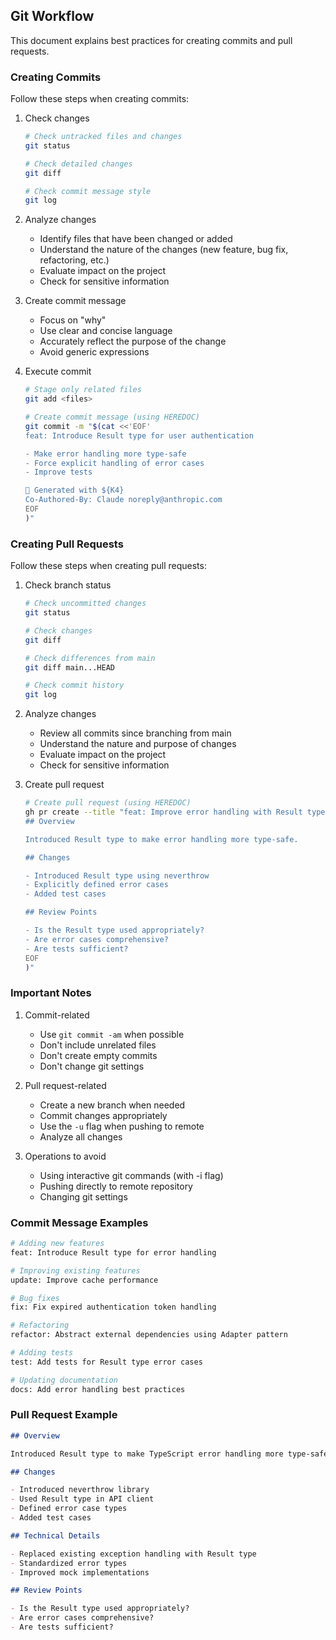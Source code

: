 ## Git Workflow

This document explains best practices for creating commits and pull requests.

### Creating Commits

Follow these steps when creating commits:

1. Check changes
   ```bash
   # Check untracked files and changes
   git status

   # Check detailed changes
   git diff

   # Check commit message style
   git log
   ```

2. Analyze changes
   - Identify files that have been changed or added
   - Understand the nature of the changes (new feature, bug fix, refactoring, etc.)
   - Evaluate impact on the project
   - Check for sensitive information

3. Create commit message
   - Focus on "why"
   - Use clear and concise language
   - Accurately reflect the purpose of the change
   - Avoid generic expressions

4. Execute commit
   ```bash
   # Stage only related files
   git add <files>

   # Create commit message (using HEREDOC)
   git commit -m "$(cat <<'EOF'
   feat: Introduce Result type for user authentication

   - Make error handling more type-safe
   - Force explicit handling of error cases
   - Improve tests

   🤖 Generated with ${K4}
   Co-Authored-By: Claude noreply@anthropic.com
   EOF
   )"
   ```

### Creating Pull Requests

Follow these steps when creating pull requests:

1. Check branch status
   ```bash
   # Check uncommitted changes
   git status

   # Check changes
   git diff

   # Check differences from main
   git diff main...HEAD

   # Check commit history
   git log
   ```

2. Analyze changes
   - Review all commits since branching from main
   - Understand the nature and purpose of changes
   - Evaluate impact on the project
   - Check for sensitive information

3. Create pull request
   ```bash
   # Create pull request (using HEREDOC)
   gh pr create --title "feat: Improve error handling with Result type" --body "$(cat <<'EOF'
   ## Overview

   Introduced Result type to make error handling more type-safe.

   ## Changes

   - Introduced Result type using neverthrow
   - Explicitly defined error cases
   - Added test cases

   ## Review Points

   - Is the Result type used appropriately?
   - Are error cases comprehensive?
   - Are tests sufficient?
   EOF
   )"
   ```

### Important Notes

1. Commit-related
   - Use `git commit -am` when possible
   - Don't include unrelated files
   - Don't create empty commits
   - Don't change git settings

2. Pull request-related
   - Create a new branch when needed
   - Commit changes appropriately
   - Use the `-u` flag when pushing to remote
   - Analyze all changes

3. Operations to avoid
   - Using interactive git commands (with -i flag)
   - Pushing directly to remote repository
   - Changing git settings

### Commit Message Examples

```bash
# Adding new features
feat: Introduce Result type for error handling

# Improving existing features
update: Improve cache performance

# Bug fixes
fix: Fix expired authentication token handling

# Refactoring
refactor: Abstract external dependencies using Adapter pattern

# Adding tests
test: Add tests for Result type error cases

# Updating documentation
docs: Add error handling best practices
```

### Pull Request Example

```markdown
## Overview

Introduced Result type to make TypeScript error handling more type-safe.

## Changes

- Introduced neverthrow library
- Used Result type in API client
- Defined error case types
- Added test cases

## Technical Details

- Replaced existing exception handling with Result type
- Standardized error types
- Improved mock implementations

## Review Points

- Is the Result type used appropriately?
- Are error cases comprehensive?
- Are tests sufficient?
